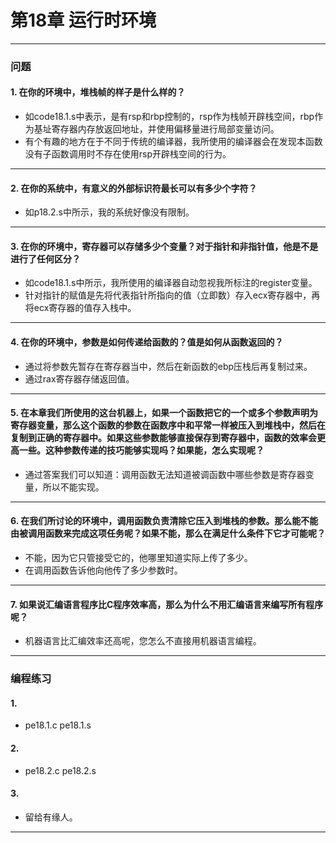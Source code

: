# 第18章 运行时环境

---
### 问题

#### 1. 在你的环境中，堆栈帧的样子是什么样的？
* 如code18.1.s中表示，是有rsp和rbp控制的，rsp作为栈帧开辟栈空间，rbp作为基址寄存器内存放返回地址，并使用偏移量进行局部变量访问。
* 有个有趣的地方在于不同于传统的编译器，我所使用的编译器会在发现本函数没有子函数调用时不存在使用rsp开辟栈空间的行为。

---
#### 2. 在你的系统中，有意义的外部标识符最长可以有多少个字符？
* 如p18.2.s中所示，我的系统好像没有限制。

---
#### 3. 在你的环境中，寄存器可以存储多少个变量？对于指针和非指针值，他是不是进行了任何区分？
* 如code18.1.s中所示，我所使用的编译器自动忽视我所标注的register变量。
* 针对指针的赋值是先将代表指针所指向的值（立即数）存入ecx寄存器中，再将ecx寄存器的值存入栈中。

---
#### 4. 在你的环境中，参数是如何传递给函数的？值是如何从函数返回的？
* 通过将参数先暂存在寄存器当中，然后在新函数的ebp压栈后再复制过来。
* 通过rax寄存器存储返回值。

---
#### 5. 在本章我们所使用的这台机器上，如果一个函数把它的一个或多个参数声明为寄存器变量，那么这个函数的参数在函数序中和平常一样被压入到堆栈中，然后在复制到正确的寄存器中。如果这些参数能够直接保存到寄存器中，函数的效率会更高一些。这种参数传递的技巧能够实现吗？如果能，怎么实现呢？
* 通过答案我们可以知道：调用函数无法知道被调函数中哪些参数是寄存器变量，所以不能实现。

---
#### 6. 在我们所讨论的环境中，调用函数负责清除它压入到堆栈的参数。那么能不能由被调用函数来完成这项任务呢？如果不能，那么在满足什么条件下它才可能呢？
* 不能，因为它只管接受它的，他哪里知道实际上传了多少。
* 在调用函数告诉他向他传了多少参数时。

---
#### 7. 如果说汇编语言程序比C程序效率高，那么为什么不用汇编语言来编写所有程序呢？
* 机器语言比汇编效率还高呢，您怎么不直接用机器语言编程。

---

### 编程练习

#### 1. 
* pe18.1.c pe18.1.s

#### 2. 
* pe18.2.c pe18.2.s

#### 3. 
* 留给有缘人。

---
